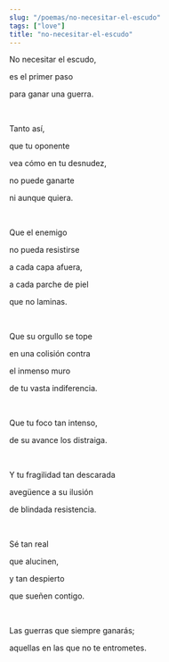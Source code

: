 ```yaml
---
slug: "/poemas/no-necesitar-el-escudo"
tags: ["love"]
title: "no-necesitar-el-escudo"
---
```

No necesitar el escudo,

es el primer paso

para ganar una guerra.

&nbsp;

Tanto así,

que tu oponente

vea cómo en tu desnudez,

no puede ganarte

ni aunque quiera.

&nbsp;

Que el enemigo

no pueda resistirse

a cada capa afuera,

a cada parche de piel

que no laminas.

&nbsp;

Que su orgullo se tope

en una colisión contra

el inmenso muro

de tu vasta indiferencia.

&nbsp;

Que tu foco tan intenso,

de su avance los distraiga.

&nbsp;

Y tu fragilidad tan descarada

avegüence a su ilusión

de blindada resistencia.

&nbsp;

Sé tan real

que alucinen,

y tan despierto

que sueñen contigo.

&nbsp;

Las guerras que siempre ganarás;

aquellas en las que no te entrometes.